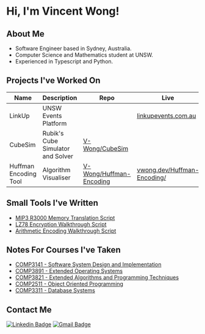 # Hi, I'm Vincent Wong!
## About Me
- Software Engineer based in Sydney, Australia.
- Computer Science and Mathematics student at UNSW.
- Experienced in Typescript and Python.

## Projects I've Worked On
|Name|Description|Repo|Live|
|-|-|-|-|
|LinkUp|UNSW Events Platform||[linkupevents.com.au](https://linkupevents.com.au/)|
|CubeSim|Rubik's Cube Simulator and Solver|[V-Wong/CubeSim](https://github.com/V-Wong/CubeSim)||
|Huffman Encoding Tool| Algorithm Visualiser|[V-Wong/Huffman-Encoding](https://github.com/V-Wong/HUffman-Encoding)|[vwong.dev/Huffman-Encoding/](https://vwong.dev/Huffman-Encoding/)

## Small Tools I've Written
- [MIP3 R3000 Memory Translation Script](https://github.com/V-Wong/COMP3891/blob/main/misc/memory_translation.py)
- [LZ78 Encryption Walkthrough Script](https://github.com/V-Wong/MATH3411/blob/master/LZ78.py)
- [Arithmetic Encoding Walkthrough Script](https://github.com/V-Wong/MATH3411/blob/master/arithmetic_coding.py)

## Notes For Courses I've Taken
- [COMP3141 - Software System Design and Implementation](https://github.com/V-Wong/COMP3141)
- [COMP3891 - Extended Operating Systems](https://github.com/V-Wong/COMP3891)
- [COMP3821 - Extended Algorithms and Programming Techniques](https://github.com/V-Wong/COMP3821)
- [COMP2511 - Object Oriented Programming](https://github.com/V-Wong/COMP2511)
- [COMP3311 - Database Systems](https://github.com/V-Wong/COMP3311)

## Contact Me
[![Linkedin Badge](https://img.shields.io/badge/-Vincent_Wong-blue?style=flat-square&logo=Linkedin&logoColor=white&link=https://www.linkedin.com/in/vincent-wc-wong//)](https://www.linkedin.com/in/vincent-wc-wong/) 
[![Gmail Badge](https://img.shields.io/badge/-vincent@vwong.dev-c14438?style=flat-square&logo=Gmail&logoColor=white&link=mailto:vincent@vwong.dev)](mailto:vincent@vwong.dev)

